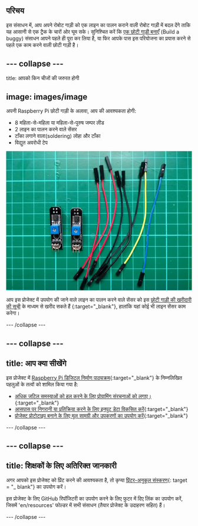 ## परिचय

इस संसाधन में, आप अपने रोबोट गाड़ी को एक लाइन का पालन कराने वाली रोबोट गाड़ी में बदल देंगे ताकि यह आसानी से एक ट्रैक के चारों ओर घूम सके। सुनिश्चित करें कि [एक छोटी गाड़ी बनाएँ](https://projects.raspberrypi.org/en/projects/build-a-buggy) (Build a buggy) संसाधन आपने पहले ही पूरा कर लिया है, या फिर आपके पास इस परियोजना का प्रयास करने से पहले एक काम करने वाली छोटी गाड़ी है।

<stream class="cloudflare-video" id="6a20279dbfe23651cfe17ebe616b87b7" loop></stream>

## \--- collapse \---

title: आपको किन चीजों की जरुरत होगी

## image: images/image

अपनी Raspberry Pi छोटी गाड़ी के अलावा, आप की आवश्यकता होगी:

+ 8 महिला-से-महिला या महिला-से-पुरुष जम्पर लीड
+ 2 लाइन का पालन करने वाले सेंसर
+ टाँका लगाने वाला(soldering) लोहा और टाँका
+ विद्युत अवरोधी टेप

![components](images/components.jpg)

आप इस प्रोजेक्ट में उपयोग की जाने वाले लाइन का पालन करने वाले सेंसर को इस [छोटी गाड़ी की खरीदारी की सूची](https://my.aliexpress.com/wishlist/wish_list_product_list.htm?spm=a2g0s.8937460.0.0.EKSrsx&currentGroupId=100000000943756) के माध्यम से खरीद सकते हैं {:target="_blank"}, हालांकि यहां कोई भी लाइन सेंसर काम करेगा।

\--- /collapse \---

## \--- collapse \---

## title: आप क्या सीखेंगे

इस प्रोजेक्ट में [Raspberry Pi डिजिटल निर्माण पाठ्यक्रम](http://rpf.io/curriculum){:target="_blank"} के निम्नलिखित पहलुओं के तत्वों को शामिल किया गया है:

+ [अधिक जटिल समस्याओं को हल करने के लिए प्रोग्रामिंग संरचनाओं को लगाए।](https://curriculum.raspberrypi.org/programming/developer/){:target="_blank"}
+ [आसपास पर निगरानी या प्रतिक्रिया करने के लिए इनपुट डेटा विकसित करें](https://curriculum.raspberrypi.org/physical-computing/developer/){:target="_blank"}
+ [प्रोजेक्ट प्रोटोटाइप बनाने के लिए मूल सामग्री और उपकरणों का उपयोग करें](https://curriculum.raspberrypi.org/manufacture/creator/){:target="_blank"}

\--- /collapse \---

## \--- collapse \---

## title: शिक्षकों के लिए अतिरिक्त जानकारी

अगर आपको इस प्रोजेक्ट को प्रिंट करने की आवश्यकता है, तो कृप्या [प्रिंटर-अनुकूल संस्करण](https://projects.raspberrypi.org/en/projects/rpi-python-line-following/print){: target = "_ blank"} का उपयोग करें।

इस प्रोजेक्ट के लिए GitHub रिपॉजिटरी का उपयोग करने के लिए फुटर में दिए लिंक का उपयोग करें, जिसमें 'en/resources' फोल्डर में सभी संसाधन (तैयार प्रोजेक्ट के उदाहरण सहित) हैं।

\--- /collapse \---